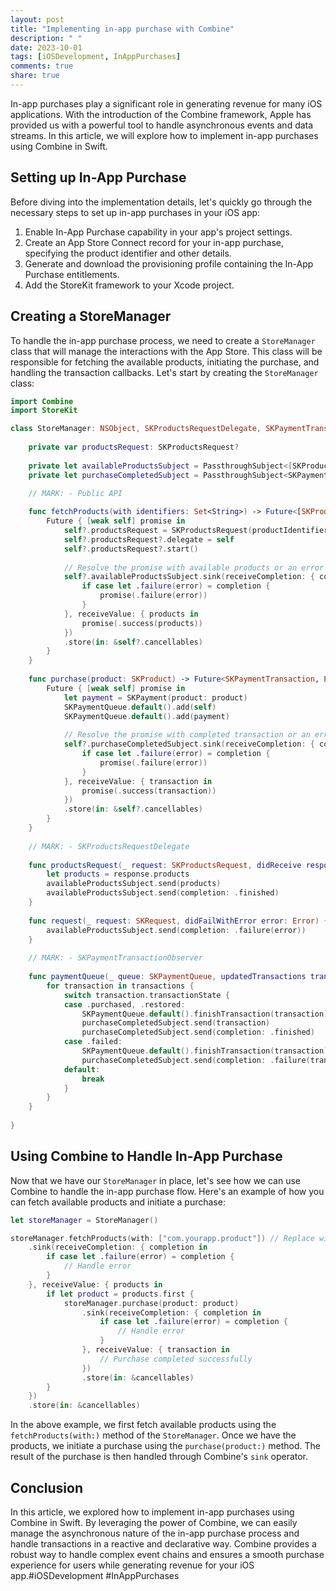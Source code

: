 ```yaml
---
layout: post
title: "Implementing in-app purchase with Combine"
description: " "
date: 2023-10-01
tags: [iOSDevelopment, InAppPurchases]
comments: true
share: true
---
```


In-app purchases play a significant role in generating revenue for many iOS applications. With the introduction of the Combine framework, Apple has provided us with a powerful tool to handle asynchronous events and data streams. In this article, we will explore how to implement in-app purchases using Combine in Swift.

## Setting up In-App Purchase

Before diving into the implementation details, let's quickly go through the necessary steps to set up in-app purchases in your iOS app:

1. Enable In-App Purchase capability in your app's project settings.
2. Create an App Store Connect record for your in-app purchase, specifying the product identifier and other details.
3. Generate and download the provisioning profile containing the In-App Purchase entitlements.
4. Add the StoreKit framework to your Xcode project.

## Creating a StoreManager

To handle the in-app purchase process, we need to create a `StoreManager` class that will manage the interactions with the App Store. This class will be responsible for fetching the available products, initiating the purchase, and handling the transaction callbacks. Let's start by creating the `StoreManager` class:

```swift
import Combine
import StoreKit

class StoreManager: NSObject, SKProductsRequestDelegate, SKPaymentTransactionObserver {
    
    private var productsRequest: SKProductsRequest?
    
    private let availableProductsSubject = PassthroughSubject<[SKProduct], Error>()
    private let purchaseCompletedSubject = PassthroughSubject<SKPaymentTransaction, Error>()

    // MARK: - Public API
    
    func fetchProducts(with identifiers: Set<String>) -> Future<[SKProduct], Error> {
        Future { [weak self] promise in
            self?.productsRequest = SKProductsRequest(productIdentifiers: identifiers)
            self?.productsRequest?.delegate = self
            self?.productsRequest?.start()
            
            // Resolve the promise with available products or an error
            self?.availableProductsSubject.sink(receiveCompletion: { completion in
                if case let .failure(error) = completion {
                    promise(.failure(error))
                }
            }, receiveValue: { products in
                promise(.success(products))
            })
            .store(in: &self?.cancellables)
        }
    }
    
    func purchase(product: SKProduct) -> Future<SKPaymentTransaction, Error> {
        Future { [weak self] promise in
            let payment = SKPayment(product: product)
            SKPaymentQueue.default().add(self)
            SKPaymentQueue.default().add(payment)
            
            // Resolve the promise with completed transaction or an error
            self?.purchaseCompletedSubject.sink(receiveCompletion: { completion in
                if case let .failure(error) = completion {
                    promise(.failure(error))
                }
            }, receiveValue: { transaction in
                promise(.success(transaction))
            })
            .store(in: &self?.cancellables)
        }
    }
    
    // MARK: - SKProductsRequestDelegate
    
    func productsRequest(_ request: SKProductsRequest, didReceive response: SKProductsResponse) {
        let products = response.products
        availableProductsSubject.send(products)
        availableProductsSubject.send(completion: .finished)
    }
    
    func request(_ request: SKRequest, didFailWithError error: Error) {
        availableProductsSubject.send(completion: .failure(error))
    }
    
    // MARK: - SKPaymentTransactionObserver
    
    func paymentQueue(_ queue: SKPaymentQueue, updatedTransactions transactions: [SKPaymentTransaction]) {
        for transaction in transactions {
            switch transaction.transactionState {
            case .purchased, .restored:
                SKPaymentQueue.default().finishTransaction(transaction)
                purchaseCompletedSubject.send(transaction)
                purchaseCompletedSubject.send(completion: .finished)
            case .failed:
                SKPaymentQueue.default().finishTransaction(transaction)
                purchaseCompletedSubject.send(completion: .failure(transaction.error ?? StoreError.unknownError))
            default:
                break
            }
        }
    }
    
}
```

## Using Combine to Handle In-App Purchase

Now that we have our `StoreManager` in place, let's see how we can use Combine to handle the in-app purchase flow. Here's an example of how you can fetch available products and initiate a purchase:

```swift
let storeManager = StoreManager()

storeManager.fetchProducts(with: ["com.yourapp.product"]) // Replace with your own product identifier
    .sink(receiveCompletion: { completion in
        if case let .failure(error) = completion {
            // Handle error
        }
    }, receiveValue: { products in
        if let product = products.first {
            storeManager.purchase(product: product)
                .sink(receiveCompletion: { completion in
                    if case let .failure(error) = completion {
                        // Handle error
                    }
                }, receiveValue: { transaction in
                    // Purchase completed successfully
                })
                .store(in: &cancellables)
        }
    })
    .store(in: &cancellables)
```

In the above example, we first fetch available products using the `fetchProducts(with:)` method of the `StoreManager`. Once we have the products, we initiate a purchase using the `purchase(product:)` method. The result of the purchase is then handled through Combine's `sink` operator.

## Conclusion

In this article, we explored how to implement in-app purchases using Combine in Swift. By leveraging the power of Combine, we can easily manage the asynchronous nature of the in-app purchase process and handle transactions in a reactive and declarative way. Combine provides a robust way to handle complex event chains and ensures a smooth purchase experience for users while generating revenue for your iOS app.#iOSDevelopment #InAppPurchases
